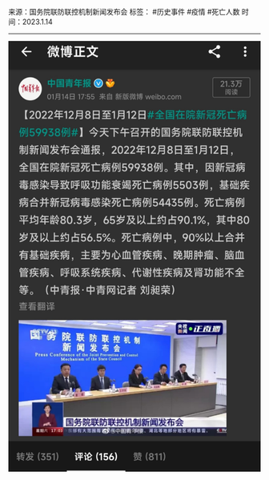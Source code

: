 来源：国务院联防联控机制新闻发布会
标签： #历史事件 #疫情 #死亡人数
时间：2023.1.14
***
[![IMG_20230115_003903.jpg](https://raw.githubusercontent.com/bluntvoice/mypic/main/IMG_20230115_003903.jpg)](https://raw.githubusercontent.com/bluntvoice/mypic/main/IMG_20230115_003903.jpg)
